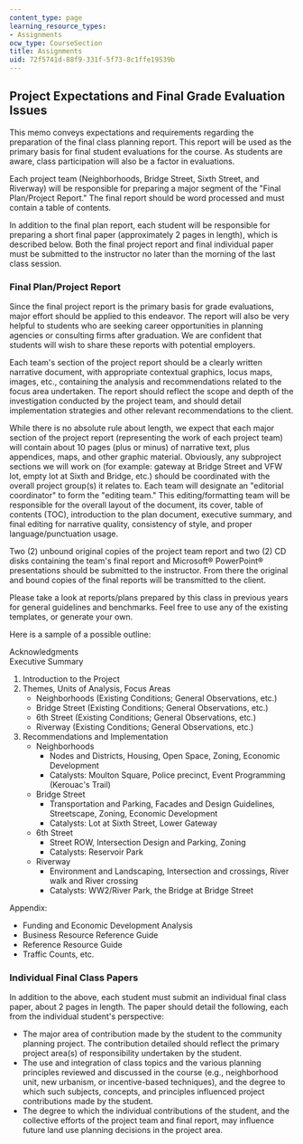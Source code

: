 ```yaml
---
content_type: page
learning_resource_types:
- Assignments
ocw_type: CourseSection
title: Assignments
uid: 72f5741d-88f9-331f-5f73-8c1ffe19539b
---
```


Project Expectations and Final Grade Evaluation Issues
------------------------------------------------------

This memo conveys expectations and requirements regarding the preparation of the final class planning report. This report will be used as the primary basis for final student evaluations for the course. As students are aware, class participation will also be a factor in evaluations.

Each project team (Neighborhoods, Bridge Street, Sixth Street, and Riverway) will be responsible for preparing a major segment of the "Final Plan/Project Report." The final report should be word processed and must contain a table of contents.

In addition to the final plan report, each student will be responsible for preparing a short final paper (approximately 2 pages in length), which is described below. Both the final project report and final individual paper must be submitted to the instructor no later than the morning of the last class session.

### Final Plan/Project Report

Since the final project report is the primary basis for grade evaluations, major effort should be applied to this endeavor. The report will also be very helpful to students who are seeking career opportunities in planning agencies or consulting firms after graduation. We are confident that students will wish to share these reports with potential employers.

Each team's section of the project report should be a clearly written narrative document, with appropriate contextual graphics, locus maps, images, etc., containing the analysis and recommendations related to the focus area undertaken. The report should reflect the scope and depth of the investigation conducted by the project team, and should detail implementation strategies and other relevant recommendations to the client.

While there is no absolute rule about length, we expect that each major section of the project report (representing the work of each project team) will contain about 10 pages (plus or minus) of narrative text, plus appendices, maps, and other graphic material. Obviously, any subproject sections we will work on (for example: gateway at Bridge Street and VFW lot, empty lot at Sixth and Bridge, etc.) should be coordinated with the overall project group(s) it relates to. Each team will designate an "editorial coordinator" to form the "editing team." This editing/formatting team will be responsible for the overall layout of the document, its cover, table of contents (TOC), introduction to the plan document, executive summary, and final editing for narrative quality, consistency of style, and proper language/punctuation usage.

Two (2) unbound original copies of the project team report and two (2) CD disks containing the team's final report and Microsoft® PowerPoint® presentations should be submitted to the instructor. From there the original and bound copies of the final reports will be transmitted to the client.

Please take a look at reports/plans prepared by this class in previous years for general guidelines and benchmarks. Feel free to use any of the existing templates, or generate your own.

Here is a sample of a possible outline:

Acknowledgments  
Executive Summary

1.  Introduction to the Project
2.  Themes, Units of Analysis, Focus Areas
    *   Neighborhoods (Existing Conditions; General Observations, etc.)
    *   Bridge Street (Existing Conditions; General Observations, etc.)
    *   6th Street (Existing Conditions; General Observations, etc.)
    *   Riverway (Existing Conditions; General Observations, etc.)
3.  Recommendations and Implementation
    *   Neighborhoods
        *   Nodes and Districts, Housing, Open Space, Zoning, Economic Development
        *   Catalysts: Moulton Square, Police precinct, Event Programming (Kerouac's Trail)
    *   Bridge Street
        *   Transportation and Parking, Facades and Design Guidelines, Streetscape, Zoning, Economic Development
        *   Catalysts: Lot at Sixth Street, Lower Gateway
    *   6th Street
        *   Street ROW, Intersection Design and Parking, Zoning
        *   Catalysts: Reservoir Park
    *   Riverway
        *   Environment and Landscaping, Intersection and crossings, River walk and River crossing
        *   Catalysts: WW2/River Park, the Bridge at Bridge Street

Appendix:

*   Funding and Economic Development Analysis
*   Business Resource Reference Guide
*   Reference Resource Guide
*   Traffic Counts, etc.

### Individual Final Class Papers

In addition to the above, each student must submit an individual final class paper, about 2 pages in length. The paper should detail the following, each from the individual student's perspective:

*   The major area of contribution made by the student to the community planning project. The contribution detailed should reflect the primary project area(s) of responsibility undertaken by the student.
*   The use and integration of class topics and the various planning principles reviewed and discussed in the course (e.g., neighborhood unit, new urbanism, or incentive-based techniques), and the degree to which such subjects, concepts, and principles influenced project contributions made by the student.
*   The degree to which the individual contributions of the student, and the collective efforts of the project team and final report, may influence future land use planning decisions in the project area.